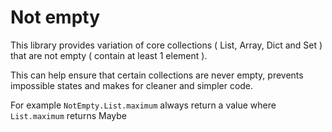 # Not empty

This library provides variation of core collections ( List, Array, Dict and Set ) that are not empty ( contain at least 1 element ).

This can help ensure that certain collections are never empty, prevents impossible states and makes for cleaner and simpler code.

For example `NotEmpty.List.maximum` always return a value where `List.maximum` returns Maybe
